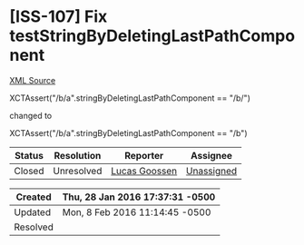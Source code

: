 # [ISS-107] Fix testStringByDeletingLastPathComponent

[XML Source](./xml/ISS-107.xml)
<p><p>XCTAssert("/b/a".stringByDeletingLastPathComponent == "/b/")</p>

<p>changed to</p>

<p>        XCTAssert("/b/a".stringByDeletingLastPathComponent == "/b")</p></p>





Status|Resolution|Reporter|Assignee
------|----------|--------|--------
Closed|Unresolved|[Lucas Goossen](ludagoo)|[Unassigned]($-1)





Created|Thu, 28 Jan 2016 17:37:31 -0500
-------|--------------
Updated|Mon, 8 Feb 2016 11:14:45 -0500
Resolved|





